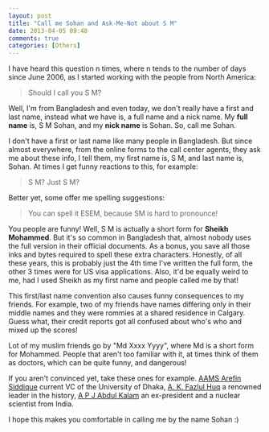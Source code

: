 ```yaml
---
layout: post
title: "Call me Sohan and Ask-Me-Not about S M"
date: 2013-04-05 09:48
comments: true
categories: [Others]
---
```


I have heard this question n times, where n tends to the number of days since June 2006, as I started working with the people from North America:

> Should I call you S M?

Well, I'm from Bangladesh and even today, we don't really have a first and last name, instead what we have is, a full name and a nick name. My __full name__ is, S M Sohan, and my __nick name__ is Sohan. So, call me Sohan.

I don't have a first or last name like many people in Bangladesh. But since almost everywhere, from the online forms to the call center agents, they ask me about these info, I tell them, my first name is, S M, and last name is, Sohan. At times I get funny reactions to this, for example:

> S M? Just S M?

Better yet, some offer me spelling suggestions:

> You can spell it ESEM, because SM is hard to pronounce!

You people are funny! Well, S M is actually a short form for __Sheikh Mohammed__. But it's so common in Bangladesh that, almost nobody uses the full version in their official documents. As a bonus, you save all those inks and bytes required to spell these extra characters. Honestly, of all these years, this is probably just the 4th time I've written the full form, the other 3 times were for US visa applications. Also, it'd be equally weird to me, had I used Sheikh as my first name and people called me by that!

This first/last name convention also causes funny consequences to my friends. For example, two of my friends have names differing only in their middle names and they were rommies at a shared residence in Calgary. Guess what, their credit reports got all confused about who's who and mixed up the scores!

Lot of my muslim friends go by "Md Xxxx Yyyy", where Md is a short form for Mohammed. People that aren't too familiar with it, at times think of them as doctors, which can be quite funny, and dangerous!

If you aren't convinced yet, take these ones for example. [AAMS Arefin Siddique](http://en.wikipedia.org/wiki/AAMS_Arefin_Siddique) current VC of the University of Dhaka, [A. K. Fazlul Huq](http://en.wikipedia.org/wiki/A._K._Fazlul_Huq) a renowned leader in the history, [A P J Abdul Kalam](http://en.wikipedia.org/wiki/A._P._J._Abdul_Kalam) an ex-president and a nuclear scientist from India.

I hope this makes you comfortable in calling me by the name Sohan :)


